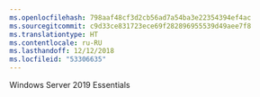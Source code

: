 ```yaml
---
ms.openlocfilehash: 798aaf48cf3d2cb56ad7a54ba3e22354394ef4ac
ms.sourcegitcommit: c9d33ce831723ece69f282896955539d49aee7f8
ms.translationtype: HT
ms.contentlocale: ru-RU
ms.lasthandoff: 12/12/2018
ms.locfileid: "53306635"
---
```

Windows Server 2019 Essentials
